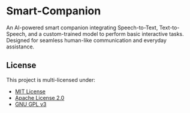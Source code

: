 # Smart-Companion

An AI-powered smart companion integrating Speech-to-Text, Text-to-Speech, and a custom-trained model to perform basic interactive tasks. Designed for seamless human-like communication and everyday assistance.

## License
This project is multi-licensed under:
- [MIT License](Licenses/LICENSE-MIT)
- [Apache License 2.0](Licenses/LICENSE-Apache-2.0.txt)
- [GNU GPL v3](Licenses/LICENSE-GPLv3.txt)
